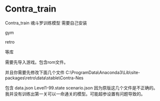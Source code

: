 # Contra_train
 Contra_train
魂斗罗训练模型
需要自己安装

gym 

retro

等库

需要先导入游戏。包含rom文件。

并且你需要先修改下面几个文件
C:\ProgramData\Anaconda3\Lib\site-packages\retro\data\stable\Contra-Nes

包含
data.json
Level1-99.state
scenario.json
因为原版这几个文件是不正确的。
我并没有训练出第一关可以一命通关的模型。可能超参设置有问题导致的。
